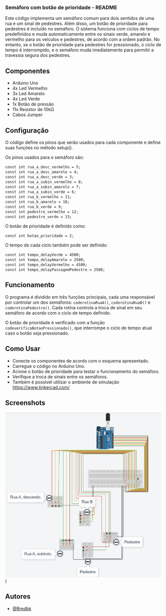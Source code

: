 ### Semáforo com botão de prioridade - README

Este código implementa um semáforo comum para dois sentidos de uma rua e um sinal de pedestres. Além disso, um botão de prioridade para pedestres é incluído no semáforo. O sistema funciona com ciclos de tempo predefinidos e muda automaticamente entre os sinais verde, amarelo e vermelho para os veículos e pedestres, de acordo com a ordem padrão. No entanto, se o botão de prioridade para pedestres for pressionado, o ciclo de tempo é interrompido, e o semáforo muda imediatamente para permitir a travessia segura dos pedestres.

## Componentes
- Arduino Uno
- 4x Led Vermelho
- 3x Led Amarelo
- 4x Led Verde
- 1x Botão de pressão
- 11x Resistor de 10kΩ
- Cabos Jumper

## Configuração
O código define os pinos que serão usados para cada componente e define suas funções no método setup().

Os pinos usados para o semáforo são:

```code
const int rua_a_desc_vermelho = 5;
const int rua_a_desc_amarelo = 4;
const int rua_a_desc_verde = 3;
const int rua_a_subin_vermelho = 8;
const int rua_a_subin_amarelo = 7;
const int rua_a_subin_verde = 6;
const int rua_b_vermelho = 11;
const int rua_b_amarelo = 10;
const int rua_b_verde = 9;
const int pedestre_vermelho = 12;
const int pedestre_verde = 13;
```
O botão de prioridade é definido como:

```code
const int botao_prioridade = 2;
```

O tempo de cada ciclo também pode ser definido:

```code
const int tempo_delayVerde = 4500;
const int tempo_delayAmarelo = 2500;
const int tempo_delayVermelho = 4500;
const int tempo_delayPassagemPedestre = 2500;
```

## Funcionamento

O programa é dividido em três funções principais, cada uma responsável por controlar um dos semáforos: ```coderotinaRuaA()```, ```coderotinaRuaB()``` e ```coderotinaPedestre()```. Cada rotina controla a troca de sinal em seu semáforo de acordo com o ciclo de tempo definido.

O botão de prioridade é verificado com a função ```codeverificaBotaoPressionado()```, que interrompe o ciclo de tempo atual caso o botão seja pressionado.

## Como Usar

- Conecte os componentes de acordo com o esquema apresentado.
- Carregue o código no Arduino Uno.
- Acione o botão de prioridade para testar o funcionamento do semáforo.
- Verifique a troca de sinais entre os semáforos.
- Também é possivel utilizar o ambiente de simulação https://www.tinkercad.com/

## Screenshots

![App Screenshot](https://github.com/bredbk/Sem-foro-com-bot-o-de-prioridade-Arduino/blob/main/demonstration.jpeg.jpeg))

## Autores

- [@Bredbk](https://www.github.com/bredbk)
